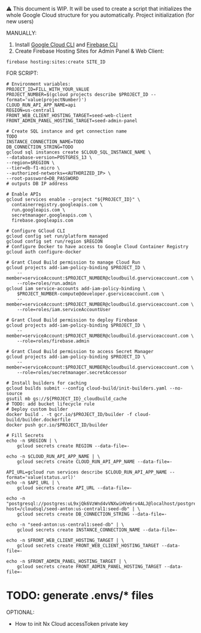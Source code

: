 ⚠️ This document is WIP. It will be used to create a script that initializes the whole Google Cloud structure for you automatically.
Project initialization (for new users)

MANUALLY:
1. Install [Google Cloud CLI](https://cloud.google.com/sdk/docs/install) and [Firebase CLI](https://firebase.google.com/docs/cli)
2. Create Firebase Hosting Sites for Admin Panel & Web Client:
```
firebase hosting:sites:create SITE_ID
```
   
FOR SCRIPT:
```
# Environment variables:
PROJECT_ID=FILL_WITH_YOUR_VALUE
PROJECT_NUMBER=$(gcloud projects describe $PROJECT_ID --format='value(projectNumber)')
CLOUD_RUN_API_APP_NAME=api
REGION=us-central1
FRONT_WEB_CLIENT_HOSTING_TARGET=seed-web-client
FRONT_ADMIN_PANEL_HOSTING_TARGET=seed-admin-panel
```

```
# Create SQL instance and get connection name
TODO
INSTANCE_CONNECTION_NAME=TODO
DB_CONNECTION_STRING=TODO
gcloud sql instances create $CLOUD_SQL_INSTANCE_NAME \
--database-version=POSTGRES_13 \
--region=$REGION \
--tier=db-f1-micro \
--authorized-networks=<AUTHORIZED_IP> \
--root-password=DB_PASSWORD
# outputs DB IP address
```

```
# Enable APIs
gcloud services enable --project "${PROJECT_ID}" \
  containerregistry.googleapis.com \
  run.googleapis.com \
  secretmanager.googleapis.com \
  firebase.googleapis.com
```

```
# Configure GCloud CLI
gcloud config set run/platform managed
gcloud config set run/region $REGION
# Configure Docker to have access to Google Cloud Container Registry
gcloud auth configure-docker
```

```
# Grant Cloud Build permission to manage Cloud Run
gcloud projects add-iam-policy-binding $PROJECT_ID \
    --member=serviceAccount:$PROJECT_NUMBER@cloudbuild.gserviceaccount.com \
    --role=roles/run.admin
gcloud iam service-accounts add-iam-policy-binding \
    $PROJECT_NUMBER-compute@developer.gserviceaccount.com \
    --member=serviceAccount:$PROJECT_NUMBER@cloudbuild.gserviceaccount.com \
    --role=roles/iam.serviceAccountUser

# Grant Cloud Build permission to deploy Firebase
gcloud projects add-iam-policy-binding $PROJECT_ID \
    --member=serviceAccount:$PROJECT_NUMBER@cloudbuild.gserviceaccount.com \
    --role=roles/firebase.admin

# Grant Cloud Build permission to access Secret Manager
gcloud projects add-iam-policy-binding $PROJECT_ID \
    --member=serviceAccount:$PROJECT_NUMBER@cloudbuild.gserviceaccount.com \
    --role=roles/secretmanager.secretAccessor
```
    
```
# Install builders for caching
gcloud builds submit --config cloud-build/init-builders.yaml --no-source
gsutil mb gs://${PROJECT_ID}_cloudbuild_cache
# TODO: add bucket lifecycle rule
# Deploy custom builder
docker build . -t gcr.io/$PROJECT_ID/builder -f cloud-build/builder.dockerfile
docker push gcr.io/$PROJECT_ID/builder
```

```
# Fill Secrets
echo -n $REGION | \
    gcloud secrets create REGION --data-file=-

echo -n $CLOUD_RUN_API_APP_NAME | \
    gcloud secrets create CLOUD_RUN_API_APP_NAME --data-file=-

API_URL=gcloud run services describe $CLOUD_RUN_API_APP_NAME --format='value(status.url)'
echo -n $API_URL | \
    gcloud secrets create API_URL --data-file=-

echo -n "postgresql://postgres:uL9xjQk6VzWnd4vVNXwiHVe6rv4ALJ@localhost/postgres?host=/cloudsql/seed-anton:us-central1:seed-db" | \
    gcloud secrets create DB_CONNECTION_STRING --data-file=-

echo -n "seed-anton:us-central1:seed-db" | \
    gcloud secrets create INSTANCE_CONNECTION_NAME --data-file=-

echo -n $FRONT_WEB_CLIENT_HOSTING_TARGET | \
    gcloud secrets create FRONT_WEB_CLIENT_HOSTING_TARGET --data-file=-

echo -n $FRONT_ADMIN_PANEL_HOSTING_TARGET | \
    gcloud secrets create FRONT_ADMIN_PANEL_HOSTING_TARGET --data-file=-
```

# TODO: generate .envs/* files

OPTIONAL:
- How to init Nx Cloud accessToken private key

